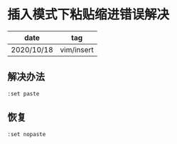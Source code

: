 # 插入模式下粘贴缩进错误解决

|    date    |    tag     |
|    ---     |    ---     |
| 2020/10/18 | vim/insert |

## 解决办法

```vim
:set paste
```

## 恢复

```vim
:set nopaste
```
